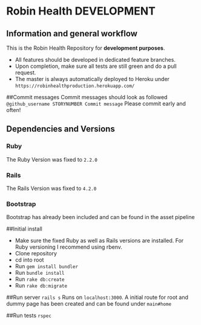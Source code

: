 # Robin Health DEVELOPMENT

## Information and general workflow
This is the Robin Health Repository for **development purposes**. 
- All features should be developed in dedicated feature branches. 
- Upon completion, make sure all tests are still green and do a pull request. 
- The master is always automatically deployed to Heroku under `https://robinhealthproduction.herokuapp.com/`

##Commit messages
Commit messages should look as followed `@github_username STORYNUMBER Commit message`
Please commit early and often!

## Dependencies and Versions
### Ruby
The Ruby Version was fixed to `2.2.0`

### Rails
The Rails Version was fixed to `4.2.0`

### Bootstrap
Bootstrap has already been included and can be found in the asset pipeline

##Initial install
- Make sure the fixed Ruby as well as Rails versions are installed. For Ruby versioning I recommend using rbenv.
- Clone repository
- cd into root
- Run `gem install bundler`
- Run `bundle install`
- Run `rake db:create`
- Run `rake db:migrate`

##Run server
`rails s`
Runs on `localhost:3000`. A initial route for root and dummy page has been created and can be found under `main#home`

##Run tests
`rspec`
